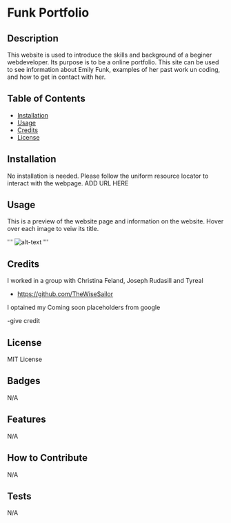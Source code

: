 # Funk Portfolio

## Description

This website is used to introduce the skills and background of a beginer webdeveloper. Its purpose is to be a online portfolio. This site can be used to see information about Emily Funk, examples of her past work un coding, and how to get in contact with her. 

## Table of Contents

- [Installation](#installation)
- [Usage](#usage)
- [Credits](#credits)
- [License](#license)

## Installation

No installation is needed. Please follow the uniform resource locator to interact with the webpage. ADD URL HERE

## Usage
This is a preview of the website page and information on the website. Hover over each image to veiw its title.

'''
 ![alt-text](/)
 '''

## Credits

I worked in a group with Christina Feland, Joseph Rudasill and Tyreal 

- https://github.com/TheWiseSailor

I optained my Coming soon placeholders from google

-give credit

## License

MIT License

## Badges

N/A

## Features

N/A

## How to Contribute

N/A

## Tests

N/A